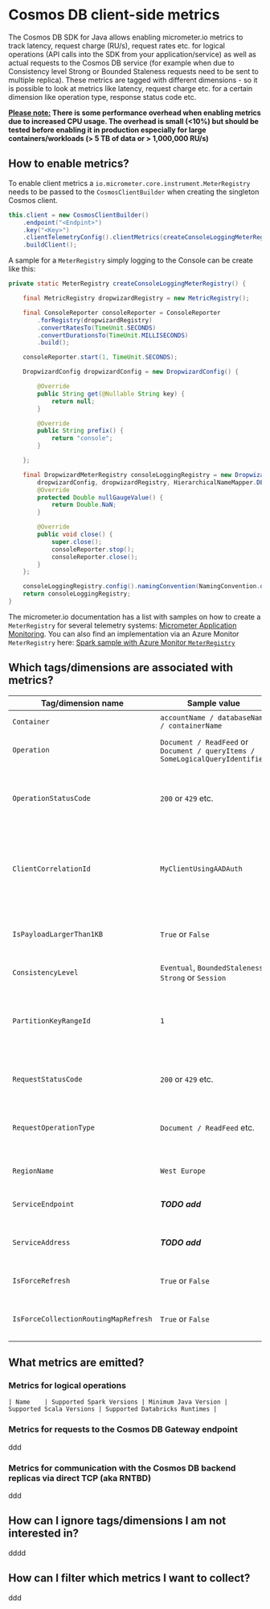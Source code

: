 # Cosmos DB client-side metrics

The Cosmos DB SDK for Java allows enabling micrometer.io metrics to track latency, request charge (RU/s), request rates etc. for logical operations (API calls into the SDK from your application/service) as well as actual requests to the Cosmos DB service (for example when due to Consistency level Strong or Bounded Staleness requests need to be sent to multiple replica). These metrics are tagged with different dimensions - so it is possible to look at metrics like latency, request charge etc. for a certain dimension like operation type, response status code etc.

**<u>Please note:</u> There is some performance overhead when enabling metrics due to increased CPU usage. The overhead is small (<10%) but should be tested before enabling it in production especially for large containers/workloads (> 5 TB of data or > 1,000,000 RU/s)** 

## How to enable metrics?

To enable client metrics a `io.micrometer.core.instrument.MeterRegistry` needs to be passed to the `CosmosClientBuilder` when creating the singleton Cosmos client.

```java
this.client = new CosmosClientBuilder()
    .endpoint("<Endpint>")
    .key("<Key>")
    .clientTelemetryConfig().clientMetrics(createConsoleLoggingMeterRegistry())
    .buildClient();
```

A sample for a `MeterRegistry` simply logging to the Console can be create like this:

```java
private static MeterRegistry createConsoleLoggingMeterRegistry() {

    final MetricRegistry dropwizardRegistry = new MetricRegistry();

    final ConsoleReporter consoleReporter = ConsoleReporter
        .forRegistry(dropwizardRegistry)
        .convertRatesTo(TimeUnit.SECONDS)
        .convertDurationsTo(TimeUnit.MILLISECONDS)
        .build();

    consoleReporter.start(1, TimeUnit.SECONDS);

    DropwizardConfig dropwizardConfig = new DropwizardConfig() {

        @Override
        public String get(@Nullable String key) {
            return null;
        }

        @Override
        public String prefix() {
            return "console";
        }

    };

    final DropwizardMeterRegistry consoleLoggingRegistry = new DropwizardMeterRegistry(
        dropwizardConfig, dropwizardRegistry, HierarchicalNameMapper.DEFAULT, Clock.SYSTEM) {
        @Override
        protected Double nullGaugeValue() {
            return Double.NaN;
        }

        @Override
        public void close() {
            super.close();
            consoleReporter.stop();
            consoleReporter.close();
        }
    };

    consoleLoggingRegistry.config().namingConvention(NamingConvention.dot);
    return consoleLoggingRegistry;
}
```

The micrometer.io documentation has a list with samples on how to create a `MeterRegistry` for several telemetry systems: [Micrometer Application Monitoring](https://micrometer.io/docs). You can also find an implementation via an Azure Monitor `MeterRegistry` here: [Spark sample with Azure Monitor `MeterRegistry`](https://aka.ms/azure-cosmos-spark_CosmosMetricsApplicationInsightsPlugin)



## Which tags/dimensions are associated with metrics?

| Tag/dimension name                   | Sample value                                                 | Description                                                  | Scope                       |
| ------------------------------------ | ------------------------------------------------------------ | ------------------------------------------------------------ | --------------------------- |
| `Container`                          | `accountName / databaseName / containerName`                 | The fully qualified container name                           | operations + requests       |
| `Operation`                          | `Document / ReadFeed` or `Document / queryItems / SomeLogicalQueryIdentifier` | The operation type and for queries with optional logical operation identifier as suffix | operations + requests       |
| `OperationStatusCode`                | `200` or `429` etc.                                          | The status code of the operation reported to the app/svc (could indicate sucess `200` even after hitting errors and retyring successfully) | operations  + requests      |
| `ClientCorrelationId`                | `MyClientUsingAADAuth`                                       | An identifier of the Cosmos client instance - can be specified via the `CosmosClientBuilder. clientTelemetryConfig(). clientCorrelationId(String)` method or gets auto-generated | operations + requests       |
| `IsPayloadLargerThan1KB`             | `True` or `False`                                            | A flag indicating whether the request/response payload size exceeded 1KB (relevant to determine whether latency SLA is applicable or not) | point operations            |
| `ConsistencyLevel`                   | `Eventual`, `BoundedStaleness`, `Strong` or `Session`        | The consistency level used for the operation                 | operations + requests       |
| `PartitionKeyRangeId`                | `1`                                                          | The partition key range id - an identifier for the physical shard/partition in the backend. This can be helpful to identify whether load is skewed across physical partitions. | operations + requests       |
| `RequestStatusCode`                  | `200` or `429` etc.                                          | The status code of an individual request to the Cosmos DB Gateway or a replica | requests                    |
| `RequestOperationType`               | `Document / ReadFeed` etc.                                   | The resource type and operation type of an individual request to the Cosmos DB Gateway or replica | requests                    |
| `RegionName`                         | `West Europe`                                                | The Azure region name for the Cosmos DB Gateway or replica endpoint being called | requests                    |
| `ServiceEndpoint`                    | ***TODO add***                                               | The hostname and port of the service endpoint being called   | requests                    |
| `ServiceAddress`                     | ***TODO add***                                               | The path information allowing to determine physical partition and replica being called | requests (direct TCP/rntbd) |
| `IsForceRefresh`                     | `True` or `False`                                            | A flag indicating whether a forced address refresh is requested | address refresh requests    |
| `IsForceCollectionRoutingMapRefresh` | `True` or `False`                                            | A flag indicating whether a forced refresh of partition and collection metadata is requested | address refresh requests    |





## What metrics are emitted?



### Metrics for logical operations

```
| Name    | Supported Spark Versions | Minimum Java Version | Supported Scala Versions | Supported Databricks Runtimes |
```



### Metrics for requests to the Cosmos DB Gateway endpoint

ddd



### Metrics for communication with the Cosmos DB backend replicas via direct TCP (aka RNTBD)

ddd



## How can I ignore tags/dimensions I am not interested in?

dddd

## How can I filter which metrics I want to collect?



ddd



